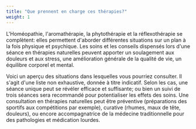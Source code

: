 ```yaml
---
title: "Que prennent en charge ces thérapies?"
weight: 1
---
```


L'Homéopathie, l'aromathérapie, la phytothérapie et la réflexothérapie se complètent: elles permettent d'aborder différentes situations sur un plan à la fois physique et psychique. Les soins et les conseils dispensés lors d'une séance en thérapies naturelles peuvent apporter un soulagement aux douleurs et aux stress, une amélioration générale de la qualité de vie, un équilibre corporel et mental.

Voici un aperçu des situations dans lesquelles vous pourriez consulter. Il s'agit d'une liste non exhaustive, donnée à titre indicatif. Selon les cas, une séance unique peut se révéler efficace et suffisante; ou bien un suivi de trois séances sera recommandé pour potentialiser les effets des soins. Une consultation en thérapies naturelles peut être préventive (préparations des sportifs aux compétitions par exemple), curative (rhumes, maux de tête, douleurs), ou encore accompagnatrice de la médecine traditionnelle pour des pathologies et médication lourdes.

<br/>
